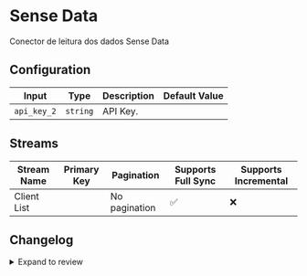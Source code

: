 # Sense Data
Conector de leitura dos dados Sense Data

## Configuration

| Input | Type | Description | Default Value |
|-------|------|-------------|---------------|
| `api_key_2` | `string` | API Key.  |  |

## Streams
| Stream Name | Primary Key | Pagination | Supports Full Sync | Supports Incremental |
|-------------|-------------|------------|---------------------|----------------------|
| Client List |  | No pagination | ✅ |  ❌  |

## Changelog

<details>
  <summary>Expand to review</summary>

| Version          | Date       | Subject        |
|------------------|------------|----------------|
| 0.0.1 | 2024-09-25 | Initial release by [@Martel-R](https://github.com/Martel-R) via Connector Builder|

</details>